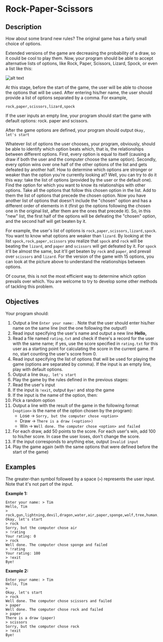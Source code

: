 # Rock-Paper-Scissors

## Description
How about some brand new rules? The original game has a fairly small choice of options.

Extended versions of the game are decreasing the probability of a draw, so it could be cool to play them.
Now, your program should be able to accept alternative lists of options, like Rock, Paper, Scissors, Lizard, Spock, or even a list like this:


![alt text](https://ucarecdn.com/eb3f7a5b-98ea-4b11-a3b7-4797ee774258/)



At this stage, before the start of the game, the user will be able to choose the options that will be used. After entering his/her name, the user should provide a list of options separated by a comma. For example,

```rock,paper,scissors,lizard,spock```

If the user inputs an empty line, your program should start the game with default options: rock. paper and scissors.

After the game options are defined, your program should output ```Okay, let's start```

Whatever list of options the user chooses, your program, obviously, should be able to identify which option beats which, that is, the relationships between different options. First, every option is equal to itself (causing a draw if both the user and the computer choose the same option). Secondly, every option wins over one half of the other options of the list and gets defeated by another half. How to determine which options are stronger or weaker than the option you're currently looking at? Well, you can try to do it this way: take the list of options (provided by the user or the default one). Find the option for which you want to know its relationships with other options. Take all the options that follow this chosen option in the list. Add to them the list of options that precede the chosen option. Now you have another list of options that doesn't include the "chosen" option and has a different order of elements in it (first go the options following the chosen one in the original list, after them are the ones that precede it). So, in this "new" list, the first half of the options will be defeating the "chosen" option, and the second half will get beaten by it.

For example, the user's list of options is ```rock,paper,scissors,lizard,spock```. You want to know what options are weaker than ```lizard```. By looking at the list ```spock,rock,paper,scissors``` you realize that ```spock``` and ```rock``` will be beating the ```lizard```, and ```paper``` and ```scissors``` will get defeated by it. For ```spock``` it'll be almost the same, but it'll get beaten by ```rock``` and ```paper```, and prevail over ```scissors``` and ```lizard```. For the version of the game with 15 options, you can look at the picture above to understand the relationships between options.

Of course, this is not the most efficient way to determine which option prevails over which. You are welcome to try to develop some other methods of tackling this problem.

## Objectives
Your program should:

1. Output a line ```Enter your name:``` . Note that the user should enter his/her name on the same line (not the one following the output!)
2. Read input specifying the user's name and output a new line **Hello, <name>**
3. Read a file named ```rating.txt``` and check if there's a record for the user with the same name; if yes, use the score specified in ```rating.txt``` for this user as a starting point for calculating the score in the current game. If no, start counting the user's score from 0.
4. Read input specifying the list of options that will be used for playing the game (options are separated by comma). If the input is an empty line, play with default options.
5. Output a line ```Okay, let's start```
6. Play the game by the rules defined in the previous stages:
7. Read the user's input
8. If the input is ```!exit```, output ```Bye!``` and stop the game
9. If the input is the name of the option, then:
10. Pick a random option
11. Output a line with the result of the game in the following format (```<option>``` is the name of the option chosen by the program):
    * Lose -> ```Sorry, but the computer chose <option>```
    * Draw -> ```There is a draw (<option>)```
    * Win -> ```Well done. The computer chose <option> and failed```
12. For each draw, add 50 points to the score. For each user's win, add 100 to his/her score. In case the user loses, don't change the score.
13. If the input corresponds to anything else, output ```Invalid input```
14. Play the game again (with the same options that were defined before the start of the game)

## Examples

The greater-than symbol followed by a space (```>```) represents the user input. Note that it's not part of the input.

**Example 1:**
```
Enter your name: > Tim
Hello, Tim
> rock,gun,lightning,devil,dragon,water,air,paper,sponge,wolf,tree,human,snake,scissors,fire
Okay, let's start
> rock
Sorry, but the computer chose air
> !rating
Your rating: 0
> rock
Well done. The computer chose sponge and failed
> !rating
Your rating: 100
> !exit
Bye!
```

**Example 2:**
```
Enter your name: > Tim
Hello, Tim
> 
Okay, let's start
> rock
Well done. The computer chose scissors and failed
> paper
Well done. The computer chose rock and failed
> paper
There is a draw (paper)
> scissors
Sorry, but the computer chose rock
> !exit
Bye!
```
